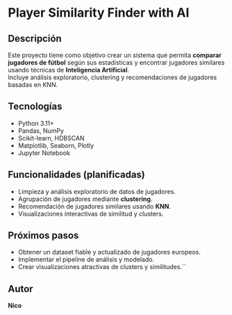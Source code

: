 # Player Similarity Finder with AI

## Descripción
Este proyecto tiene como objetivo crear un sistema que permita **comparar jugadores de fútbol** según sus estadísticas y encontrar jugadores similares usando técnicas de **Inteligencia Artificial**.  
Incluye análisis exploratorio, clustering y recomendaciones de jugadores basadas en KNN.

## Tecnologías
- Python 3.11+
- Pandas, NumPy
- Scikit-learn, HDBSCAN
- Matplotlib, Seaborn, Plotly
- Jupyter Notebook

## Funcionalidades (planificadas)
- Limpieza y análisis exploratorio de datos de jugadores.
- Agrupación de jugadores mediante **clustering**.
- Recomendación de jugadores similares usando **KNN**.
- Visualizaciones interactivas de similitud y clusters.

## Próximos pasos
- Obtener un dataset fiable y actualizado de jugadores europeos.
- Implementar el pipeline de análisis y modelado.
- Crear visualizaciones atractivas de clusters y similitudes.``

## Autor
**Nico**
